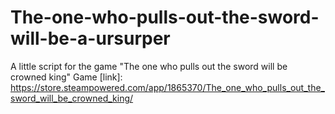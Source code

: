 # The-one-who-pulls-out-the-sword-will-be-a-ursurper
A little script for the game "The one who pulls out the sword will be crowned king"
Game [link]: https://store.steampowered.com/app/1865370/The_one_who_pulls_out_the_sword_will_be_crowned_king/

